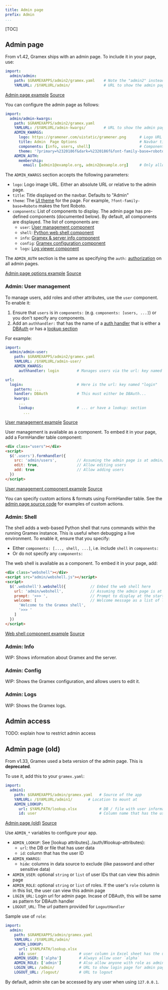 ```yaml
---
title: Admin page
prefix: Admin
...
```


[TOC]

## Admin page

From v1.42, Gramex ships with an admin page. To include it in your page, use:

```yaml
import:
  admin/admin:
    path: $GRAMEXAPPS/admin2/gramex.yaml    # Note the "admin2" instead of "admin"
    YAMLURL: /$YAMLURL/admin/               # URL to show the admin page at
```

<div class="example">
  <a class="example-demo" href="admin/">Admin page example</a>
  <a class="example-src" href="http://code.gramener.com/cto/gramex/tree/master/gramex/apps/guide/admin/gramex.yaml">Source</a>
</div>

You can configure the admin page as follows:

```yaml
import:
  admin/admin-kwargs:
    path: $GRAMEXAPPS/admin2/gramex.yaml
    YAMLURL: /$YAMLURL/admin-kwargs/        # URL to show the admin page at
    ADMIN_KWARGS:
      logo: https://gramener.com/uistatic/gramener.png      # Logo URL
      title: Admin  Page Options                            # Navbar title
      components: [info, users, shell]                      # Components to show
      theme: '?primary=%2320186f&dark=%2320186f&font-family-base=roboto&body-bg=%23f8f8f8'  # Bootstrap theme query
    ADMIN_AUTH:
      membership:
        email: [admin1@example.org, admin2@example.org]     # Only allow these users
```

The `ADMIN_KWARGS` section accepts the following parameters:

- `logo`: Logo image URL. Either an absolute URL or relative to the admin page.
- `title`: Title displayed on the navbar. Defaults to "Admin"
- `theme`: The [UI theme](../uicomponents/) for the page. For example,
  `?font-family-base=Roboto` makes the font Roboto.
- `components`: List of components to display. The admin page has pre-defined
  components (documented below). By default, all components are displayed. The list of components are:
    - `user`: [User management component](#admin-user-management)
    - `shell`: [Python web shell component](#admin-shell)
    - `info`: [Gramex & server info component](#admin-info)
    - `config`: [Gramex configuration component](#admin-config)
    - `logs`: [Log viewer component](#admin-logs)

The `ADMIN_AUTH` section is the same as specifying the `auth:`
[authorization](../auth/#authorization) on all admin pages.

<div class="example">
  <a class="example-demo" href="admin-kwargs/">Admin page options example</a>
  <a class="example-src" href="http://code.gramener.com/cto/gramex/tree/master/gramex/apps/guide/admin/gramex.yaml">Source</a>
</div>

### Admin: User management

To manage users, add roles and other attributes, use the `user` component.
To enable it:

1. Ensure that `users` is in `components:` (e.g. `components: [users, ...]`) or
   you don't specify any components.
2. Add an `authhandler:` that has the name of a [auth handler](../auth/) that is
   either a [DBAuth](../auth/#dbauth) or has a [lookup section](../authhandler/#lookup-attributes)

For example:

```yaml
import:
  admin/admin-user:
    path: $GRAMEXAPPS/admin2/gramex.yaml
    YAMLURL: /$YAMLURL/admin-user/
    ADMIN_KWARGS:
      authhandler: login        # Manages users via the url: key named "login"

url:
  login:                        # Here is the url: key named "login"
    pattern: ...
    handler: DBAuth             # This must either be DBAuth...
    kwargs:
      ...
      lookup:                   # ... or have a lookup: section
        ...
```

<div class="example">
  <a class="example-demo" href="admin-user/">User management example</a>
  <a class="example-src" href="http://code.gramener.com/cto/gramex/tree/master/gramex/apps/guide/admin/gramex.yaml">Source</a>
</div>

User management is available as a component. To embed it in your page, add a
FormHandler table component:

```html
<div class="users"></div>
<script>
  $('.users').formhandler({
    src: 'admin/users',         // Assuming the admin page is at admin/
    edit: true,                 // Allow editing users
    add: true                   // Allow adding users
  })
</script>
```

<div class="example">
  <a class="example-demo" href="users.html">User management component example</a>
  <a class="example-src" href="http://code.gramener.com/cto/gramex/tree/master/gramex/apps/guide/admin/users.html">Source</a>
</div>

You can specify custom actions & formats using FormHandler table. See the [admin page source code](https://code.gramener.com/cto/gramex/blob/dev/gramex/apps/admin2/index.html) for examples of custom actions.

### Admin: Shell

The shell adds a web-based Python shell that runs commands within the running
Gramex instance. This is useful when debugging a live environment.
To enable it, ensure that you specify:

- Either `components: [..., shell, ...]`, i.e. include `shell` in `components:`
- Or do not specify any `components:`

The web shell is available as a component. To embed it in your page, add:

```html
<div class="webshell"></div>
<script src="admin/webshell.js"></script>
<script>
  $('.webshell').webshell({           // Embed the web shell here
    url: 'admin/webshell',            // Assuming the admin page is at admin/
    prompt: '>>> ',                   // Prompt to display at the start of each page
    welcome: [                        // Welcome message as a list of lines.
      'Welcome to the Gramex shell',
      '>>> '
    ]
  })
</script>
```

<div class="example">
  <a class="example-demo" href="shell.html">Web shell component example</a>
  <a class="example-src" href="http://code.gramener.com/cto/gramex/tree/master/gramex/apps/guide/admin/shell.html">Source</a>
</div>

### Admin: Info

WIP: Shows information about Gramex and the server.

### Admin: Config

WIP: Shows the Gramex configuration, and allows users to edit it.

### Admin: Logs

WIP: Shows the Gramex logs.


## Admin access

TODO: explain how to restrict admin access


## Admin page (old)

From v1.33, Gramex used a beta version of the admin page. This is **deprecated**.

To use it, add this to your `gramex.yaml`:

```yaml
import:
  admin1:
    path: $GRAMEXAPPS/admin/gramex.yaml   # Source of the app
    YAMLURL: /$YAMLURL/admin1/       # Location to mount at
    ADMIN_LOOKUP:
      url: $YAMLPATH/lookup.xlsx          # DB / file with user information
      id: user                            # Column name that has the user ID
```

<div class="example">
  <a class="example-demo" href="admin1/">Admin page (old)</a>
  <a class="example-src" href="http://code.gramener.com/cto/gramex/tree/master/gramex/apps/guide/admin/gramex.yaml">Source</a>
</div>

Use `ADMIN_*` variables to configure your app.

- `ADMIN_LOOKUP`: See [lookup attributes]../auth/#lookup-attributes):
  - `url`: the DB or file that has user data
  - `id`: column that has the user ID
- `ADMIN_KWARGS`:
  - `hide`: columns in data source to exclude (like password and other sensitive data)
- `ADMIN_USER`: optional `string` or `list` of user IDs that can view this admin page
- `ADMIN_ROLE`: optional `string` or `list` of roles. If the user's `role` column is in this list, the user can view this admin page
- `LOGIN_URL`: Login url for admin page. Incase of DBAuth, this will be same as pattern for DBAuth handler
- `LOGOUT_URL`: The url pattern provided for `LogoutHandler`

Sample use of `role`:

```yaml
import:
  admin:
    path: $GRAMEXAPPS/admin/gramex.yaml
    YAMLURL: /$YAMLURL/admin/
    ADMIN_LOOKUP:
      url: $YAMLPATH/lookup.xlsx
      id: user                   # user column in Excel sheet has the user name
    ADMIN_USER: ['alpha']        # Always allow user `alpha`
    ADMIN_ROLE: ['admin']        # Also allow anyone with role as admin
    LOGIN_URL: /admin/           # URL to show login page for admin page
    LOGOUT_URL: /logout/         # URL to logout
```

By default, admin site can be accessed by any user when using `127.0.0.1`.
